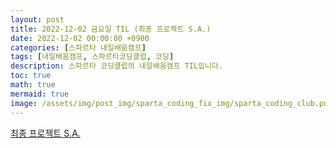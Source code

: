 ```yaml
---
layout: post
title: 2022-12-02 금요일 TIL (최종 프로젝트 S.A.)
date: 2022-12-02 00:00:00 +0900
categories: [스파르타 내일배움캠프]
tags: [내일배움캠프, 스파르타코딩클럽, 코딩]
description: 스파르타 코딩클럽의 내일배움캠프 TIL입니다.
toc: true
math: true
mermaid: true
image: /assets/img/post_img/sparta_coding_fix_img/sparta_coding_club.png
---
```

[최종 프로젝트 S.A.](https://bolder-starburst-a73.notion.site/221202-S-A-408b820cdbd54456a8397e4b63639210)